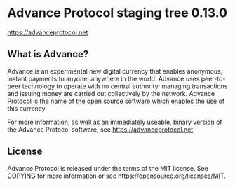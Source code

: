 Advance Protocol staging tree 0.13.0
===============================

https://advanceprotocol.net


What is Advance?
----------------

Advance is an experimental new digital currency that enables anonymous, instant
payments to anyone, anywhere in the world. Advance uses peer-to-peer technology
to operate with no central authority: managing transactions and issuing money
are carried out collectively by the network. Advance Protocol is the name of the open
source software which enables the use of this currency.

For more information, as well as an immediately useable, binary version of
the Advance Protocol software, see https://advanceprotocol.net.


License
-------

Advance Protocol is released under the terms of the MIT license. See [COPYING](COPYING) for more
information or see https://opensource.org/licenses/MIT.

